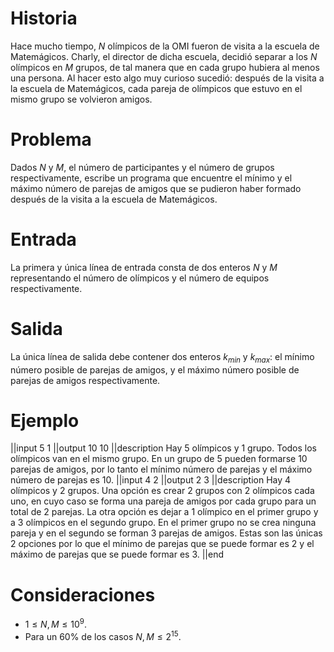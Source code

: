 # Historia

Hace mucho tiempo, $N$ olímpicos de la OMI fueron de visita a la escuela de Matemágicos. Charly, el director de dicha escuela, decidió separar a los $N$ olímpicos en $M$ grupos, de tal manera que en cada grupo hubiera al menos una persona. Al hacer esto algo muy curioso sucedió: después de la visita a la escuela de Matemágicos, cada pareja de olímpicos que estuvo en el mismo grupo se volvieron amigos.

# Problema

Dados $N$ y $M$, el número de participantes y el número de grupos respectivamente, escribe un programa que encuentre el mínimo y el máximo número de parejas de amigos que se pudieron haber formado después de la visita a la escuela de Matemágicos.

# Entrada

La primera y única línea de entrada consta de dos enteros $N$ y $M$ representando el número de olímpicos y el número de equipos respectivamente.

# Salida

La única línea de salida debe contener dos enteros $k_{min}$ y $k_{max}$: el mínimo número posible de parejas de amigos, y el máximo número posible de parejas de amigos respectivamente.

# Ejemplo

||input
5 1
||output
10 10
||description
Hay 5 olímpicos y 1 grupo. Todos los olímpicos van en el mismo grupo. En un grupo de 5 pueden formarse 10 parejas de amigos, por lo tanto el mínimo número de parejas y el máximo número de parejas es 10.
||input
4 2
||output
2 3
||description
Hay 4 olímpicos y 2 grupos. Una opción es crear 2 grupos con 2 olímpicos cada uno, en cuyo caso se forma una pareja de amigos por cada grupo para un total de 2 parejas. La otra opción es dejar a 1 olímpico en el primer grupo y a 3 olímpicos en el segundo grupo. En el primer grupo no se crea ninguna pareja y en el segundo se forman 3 parejas de amigos. Estas son las únicas 2 opciones por lo que el mínimo de parejas que se puede formar es 2 y el máximo de parejas que se puede formar es 3.
||end

# Consideraciones

- $1 \leq N,M \leq 10^{9}$.
- Para un 60% de los casos $N, M \leq 2^{15}$.
